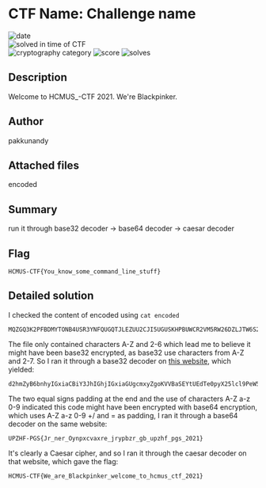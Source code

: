 # CTF Name: Challenge name

![date](https://img.shields.io/badge/date-05.24.1970-brightgreen.svg)  
![solved in time of CTF](https://img.shields.io/badge/solved-in%20time%20of%20CTF-brightgreen.svg)  
![cryptography category](https://img.shields.io/badge/category-cryptography-lightgrey.svg)
![score](https://img.shields.io/badge/score-25-blue.svg)
![solves](https://img.shields.io/badge/solves-53-brightgreen.svg)

## Description
Welcome to HCMUS_-CTF 2021. We're Blackpinker.

## Author
pakkunandy

## Attached files
encoded

## Summary
run it through base32 decoder -> base64 decoder -> caesar decoder

## Flag
```
HCMUS-CTF{You_know_some_command_line_stuff}
```

## Detailed solution
I checked the content of encoded using ```cat encoded```
```
MQZGQ3K2PFBDMYTONB4USR3YNFQUGQTJLEZUU2CJI5UGUSKHPBUWCR2VM5RW26DZLJTW6S2WKZBGCU2FLF2FKRLEKRSTA4DZLAZDK3DDNQ4VAZKXGV3WKR2OGJMVQ2DZLJLDS4LDNZWHOWLOOB4VQMTENFMDGVTXMVWWQ3KYGNBG4YZRHB4U2RCJPBTFCPJ5
```
The file only contained characters A-Z and 2-6 which lead me to believe it might have been base32 encrypted, as base32 use characters from A-Z and 2-7. So I ran it through a base32 decoder on [this website](https://www.dcode.fr/base-32-encoding), which yielded:
```
d2hmZyB6bnhyIGxiaCBiY3JhIGhjIGxiaGUgcmxyZgoKVVBaSEYtUEdTe0pyX25lcl9PeW5weGN2YXhyZV9qcnlwYnpyX2diX3VwemhmX3Bnc18yMDIxfQ==
```
The two equal signs padding at the end and the use of characters A-Z a-z 0-9 indicated this code might have been encrypted with base64 encryption, which uses A-Z a-z 0-9 +/ and = as padding, I ran it through a base64 decoder on the same website:
```
UPZHF-PGS{Jr_ner_Oynpxcvaxre_jrypbzr_gb_upzhf_pgs_2021}
```
It's clearly a Caesar cipher, and so I ran it through the caesar decoder on that website, which gave the flag:
```
HCMUS-CTF{We_are_Blackpinker_welcome_to_hcmus_ctf_2021}
```
